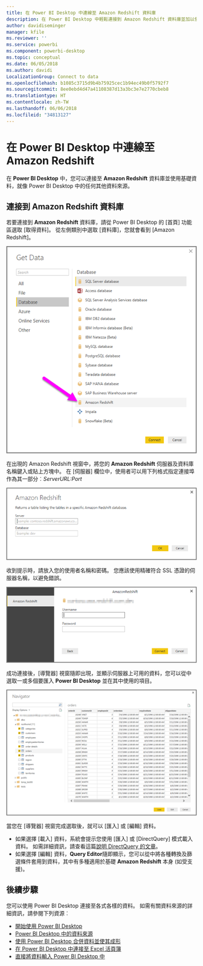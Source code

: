```yaml
---
title: 在 Power BI Desktop 中連線至 Amazon Redshift 資料庫
description: 在 Power BI Desktop 中輕鬆連接到 Amazon Redshift 資料庫並加以使用
author: davidiseminger
manager: kfile
ms.reviewer: ''
ms.service: powerbi
ms.component: powerbi-desktop
ms.topic: conceptual
ms.date: 06/05/2018
ms.author: davidi
LocalizationGroup: Connect to data
ms.openlocfilehash: b1085c3715d9b4b75925cec1b94ec49b0f5792f7
ms.sourcegitcommit: 8ee0ebd4d47a41108387d13a3bc3e7e2770cbeb8
ms.translationtype: HT
ms.contentlocale: zh-TW
ms.lasthandoff: 06/06/2018
ms.locfileid: "34813127"
---
```

# <a name="connect-to-amazon-redshift-in-power-bi-desktop"></a>在 Power BI Desktop 中連線至 Amazon Redshift
在 **Power BI Desktop** 中，您可以連接至 **Amazon Redshift** 資料庫並使用基礎資料，就像 Power BI Desktop 中的任何其他資料來源。

## <a name="connect-to-an-amazon-redshift-database"></a>連接到 Amazon Redshift 資料庫
若要連接到 **Amazon Redshift** 資料庫，請從 Power BI Desktop 的 [首頁] 功能區選取 [取得資料]。 從左側類別中選取 [資料庫]，您就會看到 [Amazon Redshift]。

![](media/desktop-connect-redshift/connect_redshift_3.png)

在出現的 Amazon Redshift 視窗中，將您的 **Amazon Redshift** 伺服器及資料庫名稱鍵入或貼上方塊中。 在 [伺服器] 欄位中，使用者可以用下列格式指定連接埠作為其一部分︰*ServerURL:Port*

![](media/desktop-connect-redshift/connect_redshift_4.png)

收到提示時，請放入您的使用者名稱和密碼。 您應該使用精確符合 SSL 憑證的伺服器名稱，以避免錯誤。 

![](media/desktop-connect-redshift/connect_redshift_5.png)

成功連接後，[導覽器] 視窗隨即出現，並顯示伺服器上可用的資料，您可以從中選取一或多個要匯入 **Power BI Desktop** 並在其中使用的項目。

![](media/desktop-connect-redshift/connect_redshift_6.png)

當您在 [導覽器] 視窗完成選取後，就可以 [匯入] 或 [編輯] 資料。

* 如果選擇 [載入] 資料，系統會提示您使用 [匯入] 或 [DirectQuery] 模式載入資料。 如需詳細資訊，請查看這篇[說明 DirectQuery 的文章](desktop-use-directquery.md)。
* 如果選擇 [編輯] 資料，**Query Editor**隨即顯示，您可以從中將各種轉換及篩選條件套用到資料，其中有多種適用於基礎 **Amazon Redshift** 本身 (如受支援)。

## <a name="next-steps"></a>後續步驟
您可以使用 Power BI Desktop 連接至各式各樣的資料。 如需有關資料來源的詳細資訊，請參閱下列資源︰

* [開始使用 Power BI Desktop](desktop-getting-started.md)
* [Power BI Desktop 中的資料來源](desktop-data-sources.md)
* [使用 Power BI Desktop 合併資料並使其成形](desktop-shape-and-combine-data.md)
* [在 Power BI Desktop 中連接至 Excel 活頁簿](desktop-connect-excel.md)   
* [直接將資料輸入 Power BI Desktop 中](desktop-enter-data-directly-into-desktop.md)   

